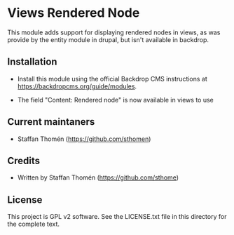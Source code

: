 Views Rendered Node
===================

This module adds support for displaying rendered nodes in views, as was provide
by the entity module in drupal, but isn't available in backdrop.

Installation
------------

- Install this module using the official Backdrop CMS instructions at
  https://backdropcms.org/guide/modules.

- The field "Content: Rendered node" is now available in views to use

Current maintaners
------------------

- Staffan Thomén (https://github.com/sthomen)

Credits
-------

- Written by Staffan Thomén (https://github.com/sthome)

License
-------

This project is GPL v2 software. See the LICENSE.txt file in this directory for
the complete text.
